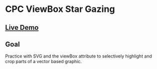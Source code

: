 # CPC ViewBox Star Gazing

## [Live Demo](https://codepen.io/borntofrappe/full/LoZjxy)

## Goal

Practice with SVG and the viewBox attribute to selectively highlight and crop parts of a vector based graphic.
